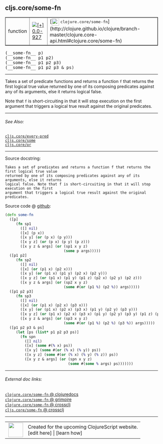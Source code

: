## cljs.core/some-fn



 <table border="1">
<tr>
<td>function</td>
<td><a href="https://github.com/cljsinfo/cljs-api-docs/tree/0.0-927"><img valign="middle" alt="[+] 0.0-927" title="Added in 0.0-927" src="https://img.shields.io/badge/+-0.0--927-lightgrey.svg"></a> </td>
<td>
[<img height="24px" valign="middle" src="http://i.imgur.com/1GjPKvB.png"> <samp>clojure.core/some-fn</samp>](http://clojure.github.io/clojure/branch-master/clojure.core-api.html#clojure.core/some-fn)
</td>
</tr>
</table>


 <samp>
(__some-fn__ p)<br>
</samp>
 <samp>
(__some-fn__ p1 p2)<br>
</samp>
 <samp>
(__some-fn__ p1 p2 p3)<br>
</samp>
 <samp>
(__some-fn__ p1 p2 p3 & ps)<br>
</samp>

---

Takes a set of predicate functions and returns a function `f` that returns the
first logical true value returned by one of its composing predicates against any
of its arguments, else it returns logical false.

Note that `f` is short-circuiting in that it will stop execution on the first
argument that triggers a logical true result against the original predicates.



---


###### See Also:

[`cljs.core/every-pred`](../cljs.core/every-pred.md)<br>
[`cljs.core/some`](../cljs.core/some.md)<br>
[`cljs.core/or`](../cljs.core/or.md)<br>

---


Source docstring:

```
Takes a set of predicates and returns a function f that returns the first logical true value
returned by one of its composing predicates against any of its arguments, else it returns
logical false. Note that f is short-circuiting in that it will stop execution on the first
argument that triggers a logical true result against the original predicates.
```


Source code @ [github](https://github.com/clojure/clojurescript/blob/r1535/src/cljs/cljs/core.cljs#L2406-L2443):

```clj
(defn some-fn
  ([p]
     (fn sp1
       ([] nil)
       ([x] (p x))
       ([x y] (or (p x) (p y)))
       ([x y z] (or (p x) (p y) (p z)))
       ([x y z & args] (or (sp1 x y z)
                           (some p args)))))
  ([p1 p2]
     (fn sp2
       ([] nil)
       ([x] (or (p1 x) (p2 x)))
       ([x y] (or (p1 x) (p1 y) (p2 x) (p2 y)))
       ([x y z] (or (p1 x) (p1 y) (p1 z) (p2 x) (p2 y) (p2 z)))
       ([x y z & args] (or (sp2 x y z)
                           (some #(or (p1 %) (p2 %)) args)))))
  ([p1 p2 p3]
     (fn sp3
       ([] nil)
       ([x] (or (p1 x) (p2 x) (p3 x)))
       ([x y] (or (p1 x) (p2 x) (p3 x) (p1 y) (p2 y) (p3 y)))
       ([x y z] (or (p1 x) (p2 x) (p3 x) (p1 y) (p2 y) (p3 y) (p1 z) (p2 z) (p3 z)))
       ([x y z & args] (or (sp3 x y z)
                           (some #(or (p1 %) (p2 %) (p3 %)) args)))))
  ([p1 p2 p3 & ps]
     (let [ps (list* p1 p2 p3 ps)]
       (fn spn
         ([] nil)
         ([x] (some #(% x) ps))
         ([x y] (some #(or (% x) (% y)) ps))
         ([x y z] (some #(or (% x) (% y) (% z)) ps))
         ([x y z & args] (or (spn x y z)
                             (some #(some % args) ps)))))))
```

<!--
Repo - tag - source tree - lines:

 <pre>
clojurescript @ r1535
└── src
    └── cljs
        └── cljs
            └── <ins>[core.cljs:2406-2443](https://github.com/clojure/clojurescript/blob/r1535/src/cljs/cljs/core.cljs#L2406-L2443)</ins>
</pre>

-->

---



###### External doc links:

[`clojure.core/some-fn` @ clojuredocs](http://clojuredocs.org/clojure.core/some-fn)<br>
[`clojure.core/some-fn` @ grimoire](http://conj.io/store/v1/org.clojure/clojure/1.7.0-beta3/clj/clojure.core/some-fn/)<br>
[`clojure.core/some-fn` @ crossclj](http://crossclj.info/fun/clojure.core/some-fn.html)<br>
[`cljs.core/some-fn` @ crossclj](http://crossclj.info/fun/cljs.core.cljs/some-fn.html)<br>

---

 <table>
<tr><td>
<img valign="middle" align="right" width="48px" src="http://i.imgur.com/Hi20huC.png">
</td><td>
Created for the upcoming ClojureScript website.<br>
[edit here] | [learn how]
</td></tr></table>

[edit here]:https://github.com/cljsinfo/cljs-api-docs/blob/master/cljsdoc/cljs.core/some-fn.cljsdoc
[learn how]:https://github.com/cljsinfo/cljs-api-docs/wiki/cljsdoc-files

<!--

This information was too distracting to show to readers, but I'll leave it
commented here since it is helpful to:

- pretty-print the data used to generate this document
- and show how to retrieve that data



The API data for this symbol:

```clj
{:description "Takes a set of predicate functions and returns a function `f` that returns the\nfirst logical true value returned by one of its composing predicates against any\nof its arguments, else it returns logical false.\n\nNote that `f` is short-circuiting in that it will stop execution on the first\nargument that triggers a logical true result against the original predicates.",
 :ns "cljs.core",
 :name "some-fn",
 :signature ["[p]" "[p1 p2]" "[p1 p2 p3]" "[p1 p2 p3 & ps]"],
 :history [["+" "0.0-927"]],
 :type "function",
 :related ["cljs.core/every-pred" "cljs.core/some" "cljs.core/or"],
 :full-name-encode "cljs.core/some-fn",
 :source {:code "(defn some-fn\n  ([p]\n     (fn sp1\n       ([] nil)\n       ([x] (p x))\n       ([x y] (or (p x) (p y)))\n       ([x y z] (or (p x) (p y) (p z)))\n       ([x y z & args] (or (sp1 x y z)\n                           (some p args)))))\n  ([p1 p2]\n     (fn sp2\n       ([] nil)\n       ([x] (or (p1 x) (p2 x)))\n       ([x y] (or (p1 x) (p1 y) (p2 x) (p2 y)))\n       ([x y z] (or (p1 x) (p1 y) (p1 z) (p2 x) (p2 y) (p2 z)))\n       ([x y z & args] (or (sp2 x y z)\n                           (some #(or (p1 %) (p2 %)) args)))))\n  ([p1 p2 p3]\n     (fn sp3\n       ([] nil)\n       ([x] (or (p1 x) (p2 x) (p3 x)))\n       ([x y] (or (p1 x) (p2 x) (p3 x) (p1 y) (p2 y) (p3 y)))\n       ([x y z] (or (p1 x) (p2 x) (p3 x) (p1 y) (p2 y) (p3 y) (p1 z) (p2 z) (p3 z)))\n       ([x y z & args] (or (sp3 x y z)\n                           (some #(or (p1 %) (p2 %) (p3 %)) args)))))\n  ([p1 p2 p3 & ps]\n     (let [ps (list* p1 p2 p3 ps)]\n       (fn spn\n         ([] nil)\n         ([x] (some #(% x) ps))\n         ([x y] (some #(or (% x) (% y)) ps))\n         ([x y z] (some #(or (% x) (% y) (% z)) ps))\n         ([x y z & args] (or (spn x y z)\n                             (some #(some % args) ps)))))))",
          :title "Source code",
          :repo "clojurescript",
          :tag "r1535",
          :filename "src/cljs/cljs/core.cljs",
          :lines [2406 2443]},
 :full-name "cljs.core/some-fn",
 :clj-symbol "clojure.core/some-fn",
 :docstring "Takes a set of predicates and returns a function f that returns the first logical true value\nreturned by one of its composing predicates against any of its arguments, else it returns\nlogical false. Note that f is short-circuiting in that it will stop execution on the first\nargument that triggers a logical true result against the original predicates."}

```

Retrieve the API data for this symbol:

```clj
;; from Clojure REPL
(require '[clojure.edn :as edn])
(-> (slurp "https://raw.githubusercontent.com/cljsinfo/cljs-api-docs/catalog/cljs-api.edn")
    (edn/read-string)
    (get-in [:symbols "cljs.core/some-fn"]))
```

-->
